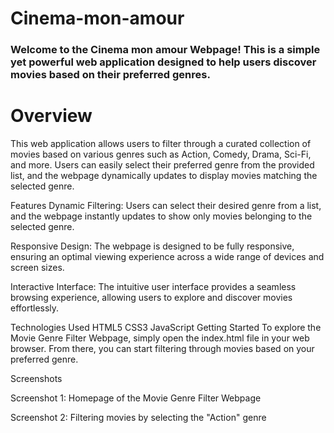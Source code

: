 # Cinema-mon-amour

<h3> <b> Welcome to the Cinema mon amour Webpage! This is a simple yet powerful web application designed to help users discover movies based on their preferred genres.
 </b> </h3> 
<h1> Overview</h1>
This web application allows users to filter through a curated collection of movies based on various genres such as Action, Comedy, Drama, Sci-Fi, and more. Users can easily select their preferred genre from the provided list, and the webpage dynamically updates to display movies matching the selected genre.

Features
Dynamic Filtering: Users can select their desired genre from a list, and the webpage instantly updates to show only movies belonging to the selected genre.

Responsive Design: The webpage is designed to be fully responsive, ensuring an optimal viewing experience across a wide range of devices and screen sizes.

Interactive Interface: The intuitive user interface provides a seamless browsing experience, allowing users to explore and discover movies effortlessly.

Technologies Used
HTML5
CSS3
JavaScript
Getting Started
To explore the Movie Genre Filter Webpage, simply open the index.html file in your web browser. From there, you can start filtering through movies based on your preferred genre.

Screenshots

Screenshot 1: Homepage of the Movie Genre Filter Webpage


Screenshot 2: Filtering movies by selecting the "Action" genre

